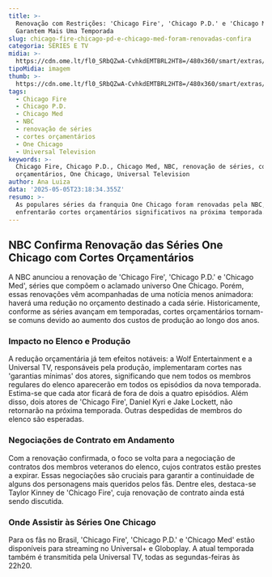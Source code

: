 ```yaml
---
title: >-
  Renovação com Restrições: 'Chicago Fire', 'Chicago P.D.' e 'Chicago Med'
  Garantem Mais Uma Temporada
slug: chicago-fire-chicago-pd-e-chicago-med-foram-renovadas-confira
categoria: SÉRIES E TV
midia: >-
  https://cdn.ome.lt/fl0_SRbQZwA-CvhkdEMTBRL2HT8=/480x360/smart/extras/conteudos/Design_sem_nome_-_2025-05-05T195327.363.png
tipoMidia: imagem
thumb: >-
  https://cdn.ome.lt/fl0_SRbQZwA-CvhkdEMTBRL2HT8=/480x360/smart/extras/conteudos/Design_sem_nome_-_2025-05-05T195327.363.png
tags:
  - Chicago Fire
  - Chicago P.D.
  - Chicago Med
  - NBC
  - renovação de séries
  - cortes orçamentários
  - One Chicago
  - Universal Television
keywords: >-
  Chicago Fire, Chicago P.D., Chicago Med, NBC, renovação de séries, cortes
  orçamentários, One Chicago, Universal Television
author: Ana Luiza
data: '2025-05-05T23:18:34.355Z'
resumo: >-
  As populares séries da franquia One Chicago foram renovadas pela NBC, mas
  enfrentarão cortes orçamentários significativos na próxima temporada.
---
```


## NBC Confirma Renovação das Séries One Chicago com Cortes Orçamentários

<blockquote class="twitter-tweet"><a href="https://twitter.com/user/status/1919520055575908538"></a></blockquote>

A NBC anunciou a renovação de 'Chicago Fire', 'Chicago P.D.' e 'Chicago Med', séries que compõem o aclamado universo One Chicago. Porém, essas renovações vêm acompanhadas de uma notícia menos animadora: haverá uma redução no orçamento destinado a cada série. Historicamente, conforme as séries avançam em temporadas, cortes orçamentários tornam-se comuns devido ao aumento dos custos de produção ao longo dos anos.

### Impacto no Elenco e Produção

A redução orçamentária já tem efeitos notáveis: a Wolf Entertainment e a Universal TV, responsáveis pela produção, implementaram cortes nas 'garantias mínimas' dos atores, significando que nem todos os membros regulares do elenco aparecerão em todos os episódios da nova temporada. Estima-se que cada ator ficará de fora de dois a quatro episódios. Além disso, dois atores de 'Chicago Fire', Daniel Kyri e Jake Lockett, não retornarão na próxima temporada. Outras despedidas de membros do elenco são esperadas.

### Negociações de Contrato em Andamento

Com a renovação confirmada, o foco se volta para a negociação de contratos dos membros veteranos do elenco, cujos contratos estão prestes a expirar. Essas negociações são cruciais para garantir a continuidade de alguns dos personagens mais queridos pelos fãs. Dentre eles, destaca-se Taylor Kinney de 'Chicago Fire', cuja renovação de contrato ainda está sendo discutida.

### Onde Assistir às Séries One Chicago

Para os fãs no Brasil, 'Chicago Fire', 'Chicago P.D.' e 'Chicago Med' estão disponíveis para streaming no Universal+ e Globoplay. A atual temporada também é transmitida pela Universal TV, todas as segundas-feiras às 22h20.
